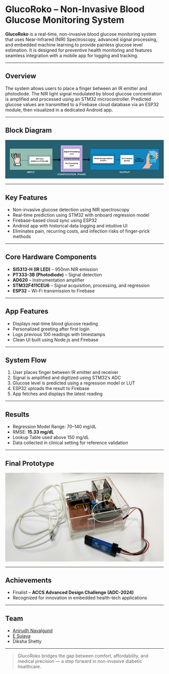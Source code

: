 # GlucoRoko – Non-Invasive Blood Glucose Monitoring System

**GlucoRoko** is a real-time, non-invasive blood glucose monitoring system that uses Near-Infrared (NIR) Spectroscopy, advanced signal processing, and embedded machine learning to provide painless glucose level estimation. It is designed for preventive health monitoring and features seamless integration with a mobile app for logging and tracking.

---

## Overview

The system allows users to place a finger between an IR emitter and photodiode. The NIR light signal modulated by blood glucose concentration is amplified and processed using an STM32 microcontroller. Predicted glucose values are transmitted to a Firebase cloud database via an ESP32 module, then visualized in a dedicated Android app.

---

## Block Diagram


![System Block Diagram](block_diagram.png)

---

## Key Features

- Non-invasive glucose detection using NIR spectroscopy  
- Real-time prediction using STM32 with onboard regression model  
- Firebase-based cloud sync using ESP32  
- Android app with historical data logging and intuitive UI  
- Eliminates pain, recurring costs, and infection risks of finger-prick methods

---

## Core Hardware Components

- **SI5313-H (IR LED)** – 950nm NIR emission  
- **PT333-3B (Photodiode)** – Signal detection  
- **AD620** – Instrumentation amplifier  
- **STM32F411CEU6** – Signal acquisition, processing, and regression  
- **ESP32** – Wi-Fi transmission to Firebase  

---

## App Features

- Displays real-time blood glucose reading  
- Personalized greeting after first login  
- Logs previous 100 readings with timestamps  
- Clean UI built using Node.js and Firebase  

---

## System Flow

1. User places finger between IR emitter and receiver  
2. Signal is amplified and digitized using STM32’s ADC  
3. Glucose level is predicted using a regression model or LUT  
4. ESP32 uploads the result to Firebase  
5. App fetches and displays the latest reading  

---

## Results

- Regression Model Range: 70–140 mg/dL  
- RMSE: **15.33 mg/dL**  
- Lookup Table used above 150 mg/dL  
- Data collected in clinical setting for reference validation  

---

## Final Prototype


![Final Working Prototype](final_prototype.png)

---

## Achievements

- Finalist – **ACCS Advanced Design Challenge (ADC-2024)**  
- Recognized for innovation in embedded health-tech applications

---

## Team

- [Anirudh Navalgund](https://github.com/Anirudh-Navalgund)  
- [E Sujaya](https://github.com/Sujaya-E)
- Diksha Shetty

---

> GlucoRoko bridges the gap between comfort, affordability, and medical precision — a step forward in non-invasive diabetic healthcare.

